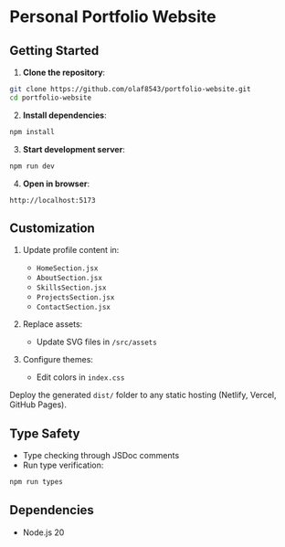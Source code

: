 # Personal Portfolio Website

## Getting Started

1. **Clone the repository**:

```bash
git clone https://github.com/olaf8543/portfolio-website.git
cd portfolio-website
```

2. **Install dependencies**:

```bash
npm install
```

3. **Start development server**:

```bash
npm run dev
```

4. **Open in browser**:

```
http://localhost:5173
```

## Customization

1. Update profile content in:
   - `HomeSection.jsx`
   - `AboutSection.jsx`
   - `SkillsSection.jsx`
   - `ProjectsSection.jsx`
   - `ContactSection.jsx`

2. Replace assets:
   - Update SVG files in `/src/assets`

3. Configure themes:
   - Edit colors in `index.css`

Deploy the generated `dist/` folder to any static hosting (Netlify, Vercel, GitHub Pages).

## Type Safety

- Type checking through JSDoc comments
- Run type verification:

```bash
npm run types
```

## Dependencies

- Node.js 20
